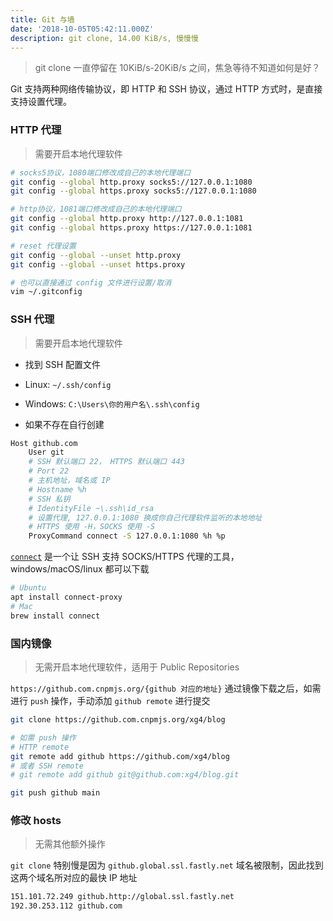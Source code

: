 ```yaml
---
title: Git 与墙
date: '2018-10-05T05:42:11.000Z'
description: git clone, 14.00 KiB/s, 慢慢慢
---
```


> git clone 一直停留在 10KiB/s-20KiB/s 之间，焦急等待不知道如何是好？

Git 支持两种网络传输协议，即 HTTP 和 SSH 协议，通过 HTTP 方式时，是直接支持设置代理。

### HTTP 代理

> 需要开启本地代理软件

```sh
# socks5协议，1080端口修改成自己的本地代理端口
git config --global http.proxy socks5://127.0.0.1:1080
git config --global https.proxy socks5://127.0.0.1:1080

# http协议，1081端口修改成自己的本地代理端口
git config --global http.proxy http://127.0.0.1:1081
git config --global https.proxy https://127.0.0.1:1081

# reset 代理设置
git config --global --unset http.proxy
git config --global --unset https.proxy

# 也可以直接通过 config 文件进行设置/取消
vim ~/.gitconfig
```

### SSH 代理

> 需要开启本地代理软件

- 找到 SSH 配置文件

- Linux: `~/.ssh/config`

- Windows: `C:\Users\你的用户名\.ssh\config`

- 如果不存在自行创建

```sh
Host github.com
    User git
    # SSH 默认端口 22， HTTPS 默认端口 443
    # Port 22
    # 主机地址，域名或 IP
    # Hostname %h
    # SSH 私钥
    # IdentityFile ~\.ssh\id_rsa
    # 设置代理, 127.0.0.1:1080 换成你自己代理软件监听的本地地址
    # HTTPS 使用 -H，SOCKS 使用 -S
    ProxyCommand connect -S 127.0.0.1:1080 %h %p
```

[`connect`](https://github.com/gotoh/ssh-connect) 是一个让 SSH 支持 SOCKS/HTTPS 代理的工具，windows/macOS/linux 都可以下载

```sh
# Ubuntu
apt install connect-proxy
# Mac
brew install connect
```

### 国内镜像

> 无需开启本地代理软件，适用于 Public Repositories

`https://github.com.cnpmjs.org/{github 对应的地址}` 通过镜像下载之后，如需进行 `push` 操作，手动添加 `github remote` 进行提交

```sh
git clone https://github.com.cnpmjs.org/xg4/blog

# 如需 push 操作
# HTTP remote
git remote add github https://github.com/xg4/blog
# 或者 SSH remote
# git remote add github git@github.com:xg4/blog.git

git push github main
```

### 修改 hosts

> 无需其他额外操作

`git clone` 特别慢是因为 `github.global.ssl.fastly.net` 域名被限制，因此找到这两个域名所对应的最快 IP 地址

```sh
151.101.72.249 github.http://global.ssl.fastly.net
192.30.253.112 github.com
```
